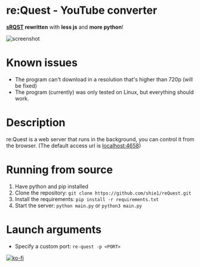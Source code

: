 # re:Quest - YouTube converter
**[sRQST]([https://link](https://github.com/shie1/sRQST)) rewritten** with **less js** and **more python**!

![screenshot](https://i.imgur.com/RkH5Fit.png)

# Known issues
- The program can't download in a resolution that's higher than 720p (will be fixed)
- The program (currently) was only tested on Linux, but everything should work.

# Description
re:Quest is a web server that runs in the background, you can control it from the browser. (The default access url is [localhost:4658](http://localhost:4658))

# Running from source
1. Have python and pip installed
2. Clone the repository: `git clone https://github.com/shie1/reQuest.git`
3. Install the requirements: `pip install -r requirements.txt`
4. Start the server: `python main.py` or `python3 main.py`
# Launch arguments
- Specify a custom port: `re-quest -p <PORT>`

[![ko-fi](https://ko-fi.com/img/githubbutton_sm.svg)](https://ko-fi.com/A0A74VIIL)